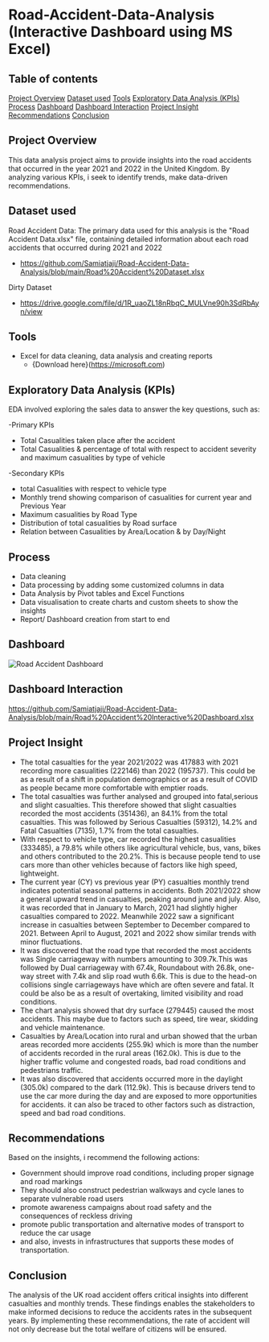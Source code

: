 # Road-Accident-Data-Analysis (Interactive Dashboard using MS Excel)

## Table of contents 

[Project Overview](#project-overview)
[Dataset used](#dataset-used)
[Tools](#tools)
[Exploratory Data Analysis (KPIs)](#exploratory-data-analysis)
[Process](#process)
[Dashboard](#dashboard)
[Dashboard Interaction](#dashboard-interaction)
[Project Insight](#project-insight)
[Recommendations](#recommendations)
[Conclusion](#conclusion)

## Project Overview

This data analysis project aims to provide insights into the road accidents that occurred in the year 2021 and 2022 in the United Kingdom. By analyzing various KPIs, i seek to identify trends, make data-driven recommendations.

## Dataset used
Road Accident Data: The primary data used for this analysis is the "Road Accident Data.xlsx" file, containing detailed information about each road accidents that occurred during 2021 and 2022

-  https://github.com/Samiatjaji/Road-Accident-Data-Analysis/blob/main/Road%20Accident%20Dataset.xlsx

Dirty Dataset

- https://drive.google.com/file/d/1R_uaoZL18nRbqC_MULVne90h3SdRbAyn/view
## Tools
- Excel for data cleaning, data analysis and creating reports
  - {Download here}(https://microsoft.com)
  
## Exploratory Data Analysis (KPIs)
EDA involved exploring the sales data to answer the key questions, such as:

-Primary KPIs
  - Total Casualities taken place after the accident
  - Total Casualities & percentage of total with respect to accident severity and maximum casualities by type of vehicle

-Secondary KPIs
  - total Casualities with respect to vehicle type
  - Monthly trend showing comparison of casualities for current year and Previous Year
  - Maximum casualities by Road Type
  - Distribution of total casualities by Road surface
  - Relation between Casualities by Area/Location & by Day/Night

## Process
- Data cleaning
- Data processing by adding some customized columns in data
- Data Analysis by Pivot tables and Excel Functions
- Data visualisation to create charts and custom sheets  to show the insights
- Report/ Dashboard creation from start to end
  
## Dashboard
![Road Accident Dashboard](https://github.com/user-attachments/assets/66bf5e34-c3c4-4b2e-a504-c5b89167fe53)

## Dashboard Interaction
https://github.com/Samiatjaji/Road-Accident-Data-Analysis/blob/main/Road%20Accident%20Interactive%20Dashboard.xlsx

## Project Insight
- The total casualties for the year 2021/2022 was 417883 with 2021 recording more casualities (222146) than 2022 (195737). This could be as a result of a shift in population demographics or as a result of COVID as people became more comfortable with emptier roads.
- The total casualties was further analysed and grouped into fatal,serious and slight casualties. This therefore showed that slight casualties recorded the most accidents (351436), an 84.1% from the total casualties. This was followed by Serious Casualties (59312), 14.2% and Fatal Casualties (7135), 1.7% from the total casualties.
- With respect to vehicle type, car recorded the highest casualities (333485), a 79.8% while others like agricultural vehicle, bus, vans, bikes and others contributed to the 20.2%. This is because people tend to use cars more than other vehicles because of factors like high speed, lightweight.
- The current year (CY) vs previous year (PY) casualties monthly trend indicates potential seasonal patterns in accidents. Both 2021/2022 show a general upward trend in casualties, peaking around june and july. Also, it was recorded that in January to March, 2021 had slightly higher casualties compared to 2022. Meanwhile 2022 saw a significant increase in casualties between September to December compared to 2021. Between April to August, 2021 and 2022 show similar trends with minor fluctuations.
- It was discovered that the road type that recorded the most accidents was Single carriageway with numbers amounting to 309.7k.This was followed by Dual carriageway with 67.4k, Roundabout with 26.8k, one-way street with 7.4k and slip road wuth 6.6k. This is due to the head-on collisions single carriageways have which are often severe and fatal. It could be also be as a result of overtaking, limited visibility and road conditions.
- The chart analysis showed that dry surface (279445) caused the most accidents. This maybe due to factors such as speed, tire wear, skidding and vehicle maintenance.
- Casualties by Area/Location into rural and urban showed that the urban areas recorded more accidents (255.9k) which is more than the number of accidents recorded in the rural areas (162.0k). This is due to the higher traffic volume and congested roads, bad road conditions and pedestrians traffic.
- It was also discovered that accidents occurred more in the daylight (305.0k) compared to the dark (112.9k). This is because drivers tend to use the car more during the day and are exposed to more opportunities for accidents. it can also be traced to other factors such as distraction, speed and bad road conditions.

## Recommendations
Based on the insights, i recommend the following actions:
- Government should improve road conditions, including proper signage and road markings
- They should also construct pedestrian walkways and cycle lanes to separate vulnerable road users
- promote awareness campaigns about road safety and the consequences of reckless driving
- promote public transportation and alternative modes of transport to reduce the car usage
- and also, invests in infrastructures that supports these modes of transportation.

## Conclusion 
The analysis of the UK road accident offers critical insights into different casualties and monthly trends. These findings enables the stakeholders to make informed decisions to reduce the accidents rates in the subsequent years. By implementing these recommendations, the rate of accident will not only decrease but the total welfare of citizens will be ensured.
